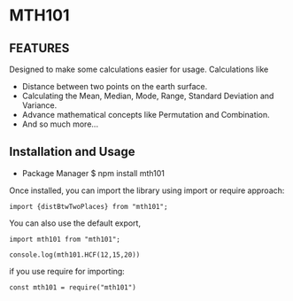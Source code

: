 # MTH101

## FEATURES
  Designed to make some calculations easier for usage.
  Calculations like
  - Distance between two points on the earth surface.
  - Calculating the Mean, Median, Mode, Range, Standard Deviation and Variance.
  - Advance mathematical concepts like Permutation and Combination.
  - And so much more...

## Installation and Usage
  - Package Manager
    $ npm install mth101
  
  Once installed, you can import the library using import or require approach:

    import {distBtwTwoPlaces} from "mth101";

  You can also use the default export, 

    import mth101 from "mth101";

    console.log(mth101.HCF(12,15,20))
  
  if you use require for importing:
   
    const mth101 = require("mth101")


